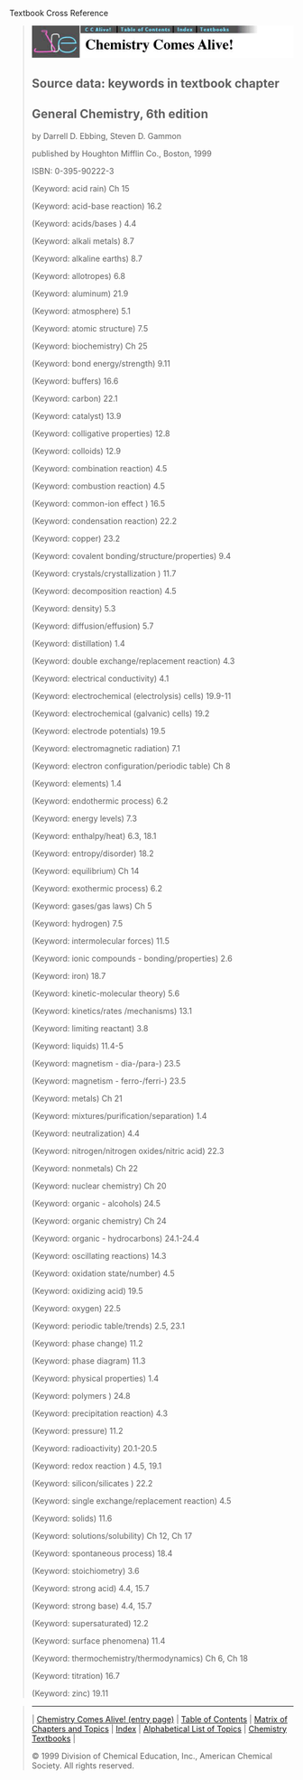 





 Textbook Cross Reference
 



> ![Chemistry Comes Alive!](ccahead.gif)
> 
> 
> 
> 
> 
> 
> 
> ## Source data: keywords in textbook chapter
> 
> 
> 
> 
> ## General Chemistry, 6th edition
>  
>  by Darrell D. Ebbing, Steven D. Gammon
>  
>  published by Houghton Mifflin Co., Boston, 1999
>  
>  ISBN: 0-395-90222-3
> 
> 
> 
>  (Keyword: acid rain) Ch 15
>    
> 
>  (Keyword: acid-base reaction) 16.2
>    
> 
>  (Keyword: acids/bases ) 4.4
>    
> 
>  (Keyword: alkali metals) 8.7
>    
> 
>  (Keyword: alkaline earths) 8.7
>    
> 
>  (Keyword: allotropes) 6.8
>    
> 
>  (Keyword: aluminum) 21.9
>    
> 
>  (Keyword: atmosphere) 5.1
>    
> 
>  (Keyword: atomic structure) 7.5
>    
> 
>  (Keyword: biochemistry) Ch 25
>    
> 
>  (Keyword: bond energy/strength) 9.11
>    
> 
>  (Keyword: buffers) 16.6
>    
> 
>  (Keyword: carbon) 22.1
>    
> 
>  (Keyword: catalyst) 13.9
>    
> 
>  (Keyword: colligative properties) 12.8
>    
> 
>  (Keyword: colloids) 12.9
>    
> 
>  (Keyword: combination reaction) 4.5
>    
> 
>  (Keyword: combustion reaction) 4.5
>    
> 
>  (Keyword: common-ion effect ) 16.5
>    
> 
>  (Keyword: condensation reaction) 22.2
>    
> 
>  (Keyword: copper) 23.2
>    
> 
>  (Keyword: covalent bonding/structure/properties) 9.4
>    
> 
>  (Keyword: crystals/crystallization ) 11.7
>    
> 
>  (Keyword: decomposition reaction) 4.5
>    
> 
>  (Keyword: density) 5.3
>    
> 
>  (Keyword: diffusion/effusion) 5.7
>    
> 
>  (Keyword: distillation) 1.4
>    
> 
>  (Keyword: double exchange/replacement reaction) 4.3
>    
> 
>  (Keyword: electrical conductivity) 4.1
>    
> 
>  (Keyword: electrochemical (electrolysis) cells) 19.9-11
>    
> 
>  (Keyword: electrochemical (galvanic) cells) 19.2
>    
> 
>  (Keyword: electrode potentials) 19.5
>    
> 
>  (Keyword: electromagnetic radiation) 7.1
>    
> 
>  (Keyword: electron configuration/periodic table) Ch 8
>    
> 
>  (Keyword: elements) 1.4
>    
> 
>  (Keyword: endothermic process) 6.2
>    
> 
>  (Keyword: energy levels) 7.3
>    
> 
>  (Keyword: enthalpy/heat) 6.3, 18.1
>    
> 
>  (Keyword: entropy/disorder) 18.2
>    
> 
>  (Keyword: equilibrium) Ch 14
>    
> 
>  (Keyword: exothermic process) 6.2
>    
> 
>  (Keyword: gases/gas laws) Ch 5
>    
> 
>  (Keyword: hydrogen) 7.5
>    
> 
>  (Keyword: intermolecular forces) 11.5
>    
> 
>  (Keyword: ionic compounds - bonding/properties) 2.6
>    
> 
>  (Keyword: iron) 18.7
>    
> 
>  (Keyword: kinetic-molecular theory) 5.6
>    
> 
>  (Keyword: kinetics/rates /mechanisms) 13.1
>    
> 
>  (Keyword: limiting reactant) 3.8
>    
> 
>  (Keyword: liquids) 11.4-5
>    
> 
>  (Keyword: magnetism - dia-/para-) 23.5
>    
> 
>  (Keyword: magnetism - ferro-/ferri-) 23.5
>    
> 
>  (Keyword: metals) Ch 21
>    
> 
>  (Keyword: mixtures/purification/separation) 1.4
>    
> 
>  (Keyword: neutralization) 4.4
>    
> 
>  (Keyword: nitrogen/nitrogen oxides/nitric acid) 22.3
>    
> 
>  (Keyword: nonmetals) Ch 22
>    
> 
>  (Keyword: nuclear chemistry) Ch 20
>    
> 
>  (Keyword: organic - alcohols) 24.5
>    
> 
>  (Keyword: organic chemistry) Ch 24
>    
> 
>  (Keyword: organic - hydrocarbons) 24.1-24.4
>    
> 
>  (Keyword: oscillating reactions) 14.3
>    
> 
>  (Keyword: oxidation state/number) 4.5
>    
> 
>  (Keyword: oxidizing acid) 19.5
>    
> 
>  (Keyword: oxygen) 22.5
>    
> 
>  (Keyword: periodic table/trends) 2.5, 23.1
>    
> 
>  (Keyword: phase change) 11.2
>    
> 
>  (Keyword: phase diagram) 11.3
>    
> 
>  (Keyword: physical properties) 1.4
>    
> 
>  (Keyword: polymers ) 24.8
>    
> 
>  (Keyword: precipitation reaction) 4.3
>    
> 
>  (Keyword: pressure) 11.2
>    
> 
>  (Keyword: radioactivity) 20.1-20.5
>    
> 
>  (Keyword: redox reaction ) 4.5, 19.1
>    
> 
>  (Keyword: silicon/silicates ) 22.2
>    
> 
>  (Keyword: single exchange/replacement reaction) 4.5
>    
> 
>  (Keyword: solids) 11.6
>    
> 
>  (Keyword: solutions/solubility) Ch 12, Ch 17
>    
> 
>  (Keyword: spontaneous process) 18.4
>    
> 
>  (Keyword: stoichiometry) 3.6
>    
> 
>  (Keyword: strong acid) 4.4, 15.7
>    
> 
>  (Keyword: strong base) 4.4, 15.7
>    
> 
>  (Keyword: supersaturated) 12.2
>    
> 
>  (Keyword: surface phenomena) 11.4
>    
> 
>  (Keyword: thermochemistry/thermodynamics) Ch 6, Ch 18
>    
> 
>  (Keyword: titration) 16.7
>    
> 
>  (Keyword: zinc) 19.11



> ---
> 
> 
>  |
>  [Chemistry Comes Alive! (entry page)](../INDEX.HTM) 
>  |
>  [Table of Contents](../CONTENTS.HTM) 
>  |
>  [Matrix of Chapters and Topics](../MATRIX.HTM) 
>  |
>  [Index](../WORDS.HTM) 
>  |
>  [Alphabetical List of Topics](../ALPHATOP.HTM) 
>  |
>  [Chemistry Textbooks](../BOOKS.HTM) 
>  |
>  
>  © 1999 Division of Chemical Education, Inc.,
American Chemical Society. All rights reserved.





